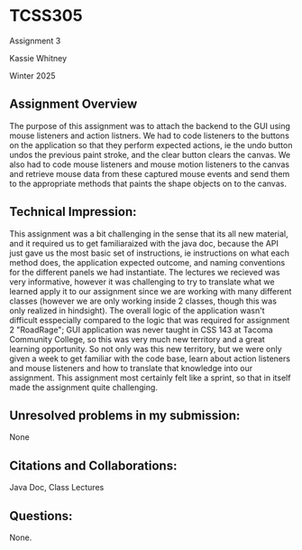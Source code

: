 # TCSS305

Assignment 3

Kassie Whitney

Winter 2025

## Assignment Overview
The purpose of this assignment was to attach the backend to the GUI using mouse listeners and action listners. 
We had to code listeners to the buttons on the application so that they perform expected actions, ie the undo button 
undos the previous paint stroke, and the clear button clears the canvas.
We also had to code mouse listeners and mouse motion listeners to the canvas and retrieve mouse data from these 
captured mouse events and send them to the appropriate methods that paints the shape objects on to the canvas.

## Technical Impression:
This assignment was a bit challenging in the sense that its all new material, and it required us to get 
familiaraized with the java doc, because the API just gave us the most basic set of instructions, ie instructions on 
what each method does, the application expected outcome, and naming conventions for the different panels we had 
instantiate.
The lectures we recieved was very informative, however it was challenging to try to translate what we learned apply 
it to our assignment since we are working with many different classes (however we are only working inside 2 classes, 
though this was only realized in hindsight).
The overall logic of the application wasn't difficult esspecially compared to the logic that was required for 
assignment 2 "RoadRage"; GUI application was never taught in CSS 143 at Tacoma 
Community College, so this was very much new territory and a great learning opportunity.
So not only was this new territory, but we were only given a week to get familiar with the code base, learn about 
action listeners and mouse listeners and how to translate that knowledge into our assignment.
This assignment most certainly felt like a sprint, so that in itself made the assignment quite challenging.

## Unresolved problems in my submission:
None

## Citations and Collaborations:
Java Doc, Class Lectures

## Questions:
None.
